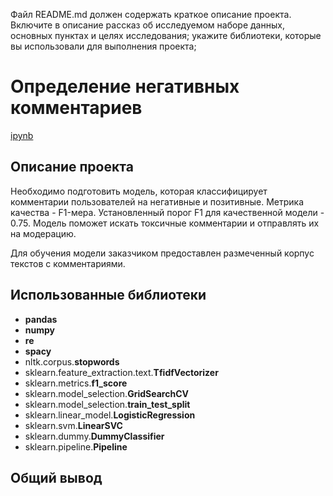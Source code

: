 Файл README.md должен содержать краткое описание проекта. Включите в
описание рассказ об исследуемом наборе данных, основных пунктах и
целях исследования; укажите библиотеки, которые вы использовали для
выполнения проекта;

# Определение негативных комментариев
[ipynb](https://github.com/tkachuk45/portfolio/blob/main/toxic_comments/toxic_comments_project.ipynb)

## Описание проекта
Необходимо подготовить модель, которая классифицирует комментарии пользователей на негативные и позитивные. Метрика качества - F1-мера. Установленный порог F1 для качественной модели - 0.75. Модель поможет искать токсичные комментарии и отправлять их на модерацию.

Для обучения модели заказчиком предоставлен размеченный корпус текстов с комментариями.
<br>

## Использованные библиотеки
- **pandas**
- **numpy**
- **re**
- **spacy**
- nltk.corpus.**stopwords**
- sklearn.feature_extraction.text.**TfidfVectorizer**
- sklearn.metrics.**f1_score**
- sklearn.model_selection.**GridSearchCV**
- sklearn.model_selection.**train_test_split**
- sklearn.linear_model.**LogisticRegression**
- sklearn.svm.**LinearSVC**
- sklearn.dummy.**DummyClassifier**
- sklearn.pipeline.**Pipeline**

## Общий вывод
